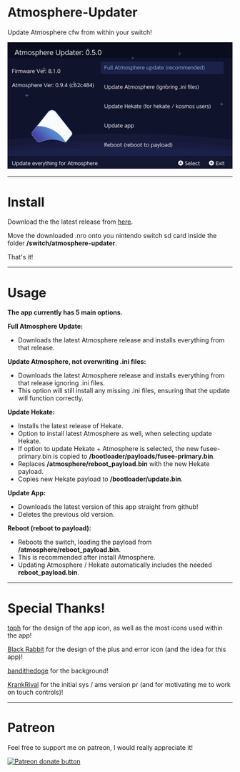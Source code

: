 # Atmosphere-Updater

Update Atmosphere cfw from within your switch!

![Img](images/example.jpg)

----

# Install

Download the the latest release from [here](https://github.com/ITotalJustice/atmosphere-updater/releases).

Move the downloaded .nro onto you nintendo switch sd card inside the folder **/switch/atmosphere-updater**.

That's it!

----

# Usage

__**The app currently has 5 main options.**__

**Full Atmosphere Update:**

* Downloads the latest Atmosphere release and installs everything from that release.

**Update Atmosphere, not overwriting .ini files:**

* Downloads the latest Atmosphere release and installs everything from that release ignoring .ini files.
* This option will still install any missing .ini files, ensuring that the update will function correctly.

**Update Hekate:**

* Installs the latest release of Hekate.
* Option to install latest Atmosphere as well, when selecting update Hekate.
* If option to update Hekate + Atmosphere is selected, the new fusee-primary.bin is copied to **/bootloader/payloads/fusee-primary.bin**.
* Replaces **/atmosphere/reboot_payload.bin** with the new Hekate payload.
* Copies new Hekate payload to **/bootloader/update.bin**.

**Update App:**

* Downloads the latest version of this app straight from github!
* Deletes the previous old version.

**Reboot (reboot to payload):**

* Reboots the switch, loading the payload from **/atmosphere/reboot_payload.bin**.
* This is recommended after install Atmosphere.
* Updating Atmosphere / Hekate automatically includes the needed **reboot_payload.bin**.

----

# Special Thanks!

[toph](https://github.com/sudot0ph) for the design of the app icon, as well as the most icons used within the app!

[Black Rabbit](https://github.com/BlackRabbit22) for the design of the plus and error icon (and the idea for this app)!

[bandithedoge](https://github.com/bandithedoge) for the background!

[KrankRival](https://github.com/KranKRival) for the initial sys / ams version pr (and for motivating me to work on touch controls)!

----

# Patreon

Feel free to support me on patreon, I would really appreciate it!

<a href="https://www.patreon.com/totaljustice"><img src="https://c5.patreon.com/external/logo/become_a_patron_button@2x.png" alt="Patreon donate button" /> </a>
